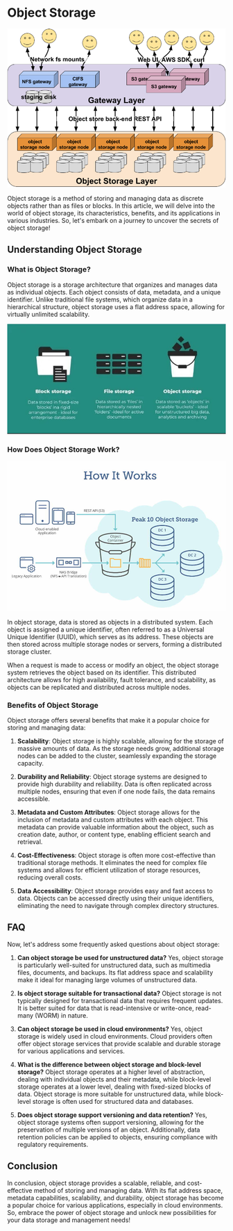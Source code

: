 # Object Storage

![image](image/object-store-schematic.png)

Object storage is a method of storing and managing data as discrete objects rather than as files or blocks. In this article, we will delve into the world of object storage, its characteristics, benefits, and its applications in various industries. So, let's embark on a journey to uncover the secrets of object storage!

## Understanding Object Storage

### What is Object Storage?

Object storage is a storage architecture that organizes and manages data as individual objects. Each object consists of data, metadata, and a unique identifier. Unlike traditional file systems, which organize data in a hierarchical structure, object storage uses a flat address space, allowing for virtually unlimited scalability.

![image](image/ob.jpg)

### How Does Object Storage Work?

![image](image/PEAK10_object-based-storage.jpg)

In object storage, data is stored as objects in a distributed system. Each object is assigned a unique identifier, often referred to as a Universal Unique Identifier (UUID), which serves as its address. These objects are then stored across multiple storage nodes or servers, forming a distributed storage cluster.

When a request is made to access or modify an object, the object storage system retrieves the object based on its identifier. This distributed architecture allows for high availability, fault tolerance, and scalability, as objects can be replicated and distributed across multiple nodes.

### Benefits of Object Storage

Object storage offers several benefits that make it a popular choice for storing and managing data:

1. **Scalability**: Object storage is highly scalable, allowing for the storage of massive amounts of data. As the storage needs grow, additional storage nodes can be added to the cluster, seamlessly expanding the storage capacity.

2. **Durability and Reliability**: Object storage systems are designed to provide high durability and reliability. Data is often replicated across multiple nodes, ensuring that even if one node fails, the data remains accessible.

3. **Metadata and Custom Attributes**: Object storage allows for the inclusion of metadata and custom attributes with each object. This metadata can provide valuable information about the object, such as creation date, author, or content type, enabling efficient search and retrieval.

4. **Cost-Effectiveness**: Object storage is often more cost-effective than traditional storage methods. It eliminates the need for complex file systems and allows for efficient utilization of storage resources, reducing overall costs.

5. **Data Accessibility**: Object storage provides easy and fast access to data. Objects can be accessed directly using their unique identifiers, eliminating the need to navigate through complex directory structures.

## FAQ

Now, let's address some frequently asked questions about object storage:

1. **Can object storage be used for unstructured data?**
   Yes, object storage is particularly well-suited for unstructured data, such as multimedia files, documents, and backups. Its flat address space and scalability make it ideal for managing large volumes of unstructured data.

2. **Is object storage suitable for transactional data?**
   Object storage is not typically designed for transactional data that requires frequent updates. It is better suited for data that is read-intensive or write-once, read-many (WORM) in nature.

3. **Can object storage be used in cloud environments?**
   Yes, object storage is widely used in cloud environments. Cloud providers often offer object storage services that provide scalable and durable storage for various applications and services.

4. **What is the difference between object storage and block-level storage?**
   Object storage operates at a higher level of abstraction, dealing with individual objects and their metadata, while block-level storage operates at a lower level, dealing with fixed-sized blocks of data. Object storage is more suitable for unstructured data, while block-level storage is often used for structured data and databases.

5. **Does object storage support versioning and data retention?**
   Yes, object storage systems often support versioning, allowing for the preservation of multiple versions of an object. Additionally, data retention policies can be applied to objects, ensuring compliance with regulatory requirements.

## Conclusion

In conclusion, object storage provides a scalable, reliable, and cost-effective method of storing and managing data. With its flat address space, metadata capabilities, scalability, and durability, object storage has become a popular choice for various applications, especially in cloud environments. So, embrace the power of object storage and unlock new possibilities for your data storage and management needs!
